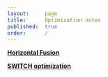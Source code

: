 ```yaml
---
layout:     page
title:      Optimization notes
published:  true
order:      /
---
```


[**Horizontal Fusion**](horizontal-fusion.md)

[**SWITCH optimization**](switch-optimization.md)